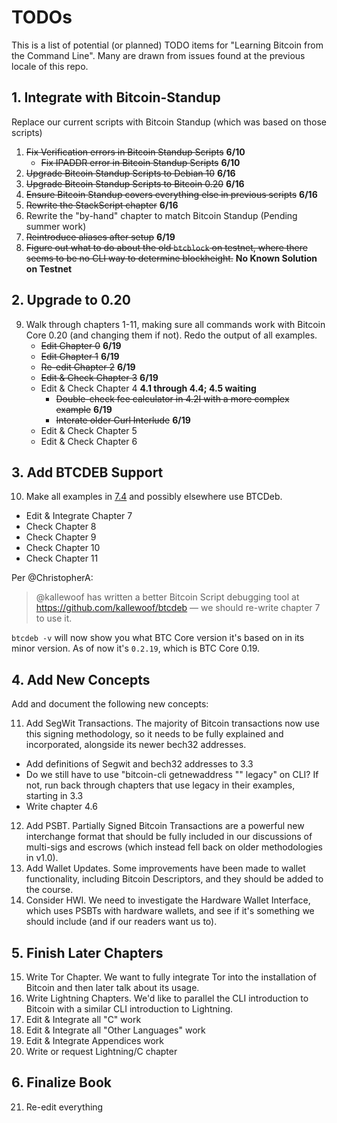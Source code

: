 # TODOs

This is a list of potential (or planned) TODO items for "Learning Bitcoin from the Command Line". Many are drawn from issues found at the previous locale of this repo.

## 1. Integrate with Bitcoin-Standup

Replace our current scripts with Bitcoin Standup (which was based on those scripts)

1. <strike>Fix Verification errors in Bitcoin Standup Scripts</strike> **6/10**
   * <strike>Fix IPADDR error in Bitcoin Standup Scripts</strike> **6/10**
2. <strike>Upgrade Bitcoin Standup Scripts to Debian 10</strike> **6/16**
3. <strike>Upgrade Bitcoin Standup Scripts to Bitcoin 0.20</strike> **6/16**
4. <strike>Ensure Bitcoin Standup covers everything else in previous scripts</strike> **6/16**
5. <strike>Rewrite the StackScript chapter</strike> **6/16**
6. Rewrite the "by-hand" chapter to match Bitcoin Standup (Pending summer work)
7. <strike>Reintroduce aliases after setup</strike> **6/19**
8. <strike>Figure out what to do about the old `btcblock` on testnet, where there seems to be no CLI way to determine blockheight.</strike> **No Known Solution on Testnet**

## 2. Upgrade to 0.20

9. Walk through chapters 1-11, making sure all commands work with Bitcoin Core 0.20 (and changing them if not). Redo the output of all examples.
   * <strike>Edit Chapter 0</strike> **6/19**
   * <strike>Edit Chapter 1</strike> **6/19**
   * <strike>Re-edit Chapter 2</strike> **6/19**
   * <strike>Edit & Check Chapter 3</strike> **6/19**
   * Edit & Check Chapter 4 **4.1 through 4.4; 4.5 waiting**
      * <strike>Double-check fee calculator in 4.2I with a more complex example</strike> **6/19**
      * <strike>Interate older Curl Interlude</strike> **6/19**
   * Edit & Check Chapter 5
   * Edit & Check Chapter 6
   
## 3. Add BTCDEB Support

10. Make all examples in [7.4](https://github.com/BlockchainCommons/Learning-Bitcoin-from-the-Command-Line/blob/master/07_4_Testing_a_Bitcoin_Script.md) and possibly elsewhere use BTCDeb.
   * Edit & Integrate Chapter 7
   * Check Chapter 8
   * Check Chapter 9
   * Check Chapter 10
   * Check Chapter 11

Per @ChristopherA:

> @kallewoof has written a better Bitcoin Script debugging tool at https://github.com/kallewoof/btcdeb — we should re-write chapter 7 to use it.

`btcdeb -v` will now show you what BTC Core version it's based on in its minor version. As of now it's `0.2.19`, which is BTC Core 0.19.

## 4. Add New Concepts

Add and document the following new concepts:

11. Add SegWit Transactions. The majority of Bitcoin transactions now use this signing methodology, so it needs to be fully explained and incorporated, alongside its newer bech32 addresses.
   * Add definitions of Segwit and bech32 addresses to 3.3
   * Do we still have to use "bitcoin-cli getnewaddress "" legacy" on CLI? If not, run back through chapters that use legacy in their examples, starting in 3.3
   * Write chapter 4.6
12. Add PSBT. Partially Signed Bitcoin Transactions are a powerful new interchange format that should be fully included in our discussions of multi-sigs and escrows (which instead fell back on older methodologies in v1.0).
13. Add Wallet Updates. Some improvements have been made to wallet functionality, including Bitcoin Descriptors, and they should be added to the course.
14. Consider HWI. We need to investigate the Hardware Wallet Interface, which uses PSBTs with hardware wallets, and see if it's something we should include (and if our readers want us to).

## 5. Finish Later Chapters

15. Write Tor Chapter. We want to fully integrate Tor into the installation of Bitcoin and then later talk about its usage.
16. Write Lightning Chapters. We'd like to parallel the CLI introduction to Bitcoin with a similar CLI introduction to Lightning.
17. Edit & Integrate all "C" work
18. Edit & Integrate all "Other Languages" work
19. Edit & Integrate Appendices work
20. Write or request Lightning/C chapter

## 6. Finalize Book

21. Re-edit everything
